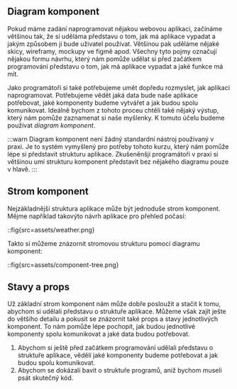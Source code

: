 ## Diagram komponent

Pokud máme zadání naprogramovat nějakou webovou aplikaci, začínáme většinou tak, že si uděláma představu o tom, jak má aplikace vypadat a jakým způsobem ji bude uživatel používat. Většinou pak uděláme nějaké skicy, wireframy, mockupy ve figmě apod. Všechny tyto pojmy označují nějakou formu návrhu, který nám pomůže udělat si před začátkem programování představu o tom, jak má aplikace vypadat a jaké funkce má mít.

Jako programátoři si také potřebujeme umět dopředu rozmyslet, jak aplikaci naprogramovat. 
Potřebujeme vědět jaká data bude naše aplikace potřebovat, jaké komponenty budeme vytvářet a jak budou spolu komunikovat. Ideálně bychom z tohoto proceu chtěli také nějaký výstup, který nám pomůže zaznamenat si naše myšlenky. K tomuto účelu budeme používat _diagram komponent_.

:::warn
Diagram komponent není žádný standardní nástroj používaný v praxi. Je to systém vymyšlený pro potřeby tohoto kurzu, který nám pomůže lépe si představit strukturu aplikace. Zkušeněnšjí programátoři v praxi si většinou umí strukturu komponent představit bez nějakého diagramu pouze v hlavě.
:::

## Strom komponent

Nejzákladnější struktura aplikace může být jednoduše strom komponent. Mějme například takovýto návrh aplikace pro přehled počasí:

::fig{src=assets/weather.png}

Takto si můžeme znázornit stromovou strukturu pomocí diagramu komponent:

::fig{src=assets/component-tree.png}

## Stavy a props

Už základní strom komponent nám může dobře posloužit a stačit k tomu, abychom si udělali představu o struktuře aplikace. Můžeme však zajít ješte do většího detailu a pokusit se znázornit také props a stavy jednotlivých komponent. To nám pomůže lépe pochopit, jak budou jednotlivé komponenty spolu komunikovat a jaké data budou potřebovat.



1. Abychom si ještě před začátkem programování udělali představu o struktuře aplikace, vědělí jaké komponenty budeme potřebovat a jak budou spolu komunikovat.
1. Abychom se dokázali bavit o struktuře programů, aniž bychom museli psát skutečný kód.

